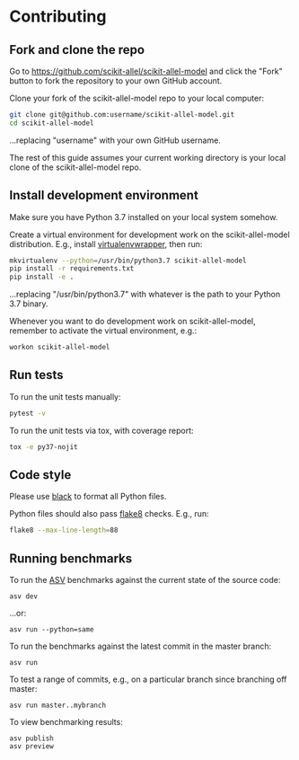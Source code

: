 # Contributing

## Fork and clone the repo

Go to https://github.com/scikit-allel/scikit-allel-model and click the
"Fork" button to fork the repository to your own GitHub account.

Clone your fork of the scikit-allel-model repo to your local computer:

```bash
git clone git@github.com:username/scikit-allel-model.git
cd scikit-allel-model
```

...replacing "username" with your own GitHub username.

The rest of this guide assumes your current working directory is your
local clone of the scikit-allel-model repo.

## Install development environment

Make sure you have Python 3.7 installed on your local system somehow.

Create a virtual environment for development work on the
scikit-allel-model distribution. E.g., install
[virtualenvwrapper](https://virtualenvwrapper.readthedocs.io/en/latest/),
then run:

```bash
mkvirtualenv --python=/usr/bin/python3.7 scikit-allel-model
pip install -r requirements.txt
pip install -e .
```

...replacing "/usr/bin/python3.7" with whatever is the path to your
Python 3.7 binary.

Whenever you want to do development work on scikit-allel-model,
remember to activate the virtual environment, e.g.:

```bash
workon scikit-allel-model
```

## Run tests

To run the unit tests manually:

```bash
pytest -v
```

To run the unit tests via tox, with coverage report:

```bash
tox -e py37-nojit
```

## Code style

Please use [black](https://black.readthedocs.io/en/stable/index.html) to format all 
Python files.

Python files should also pass [flake8](http://flake8.pycqa.org/en/latest/) checks. 
E.g., run:

```bash
flake8 --max-line-length=88
```

## Running benchmarks

To run the [ASV](https://asv.readthedocs.org/) benchmarks against the
current state of the source code:

```
asv dev
```

...or:

```
asv run --python=same
```

To run the benchmarks against the latest commit in the master branch:

```
asv run
```

To test a range of commits, e.g., on a particular branch since
branching off master:

```
asv run master..mybranch
```

To view benchmarking results:

```
asv publish
asv preview
```
